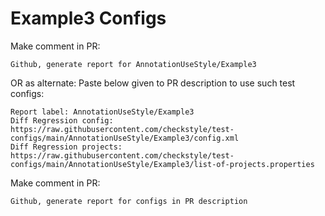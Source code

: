 # Example3 Configs
Make comment in PR:
```
Github, generate report for AnnotationUseStyle/Example3
```
OR as alternate:
Paste below given to PR description to use such test configs:
```
Report label: AnnotationUseStyle/Example3
Diff Regression config: https://raw.githubusercontent.com/checkstyle/test-configs/main/AnnotationUseStyle/Example3/config.xml
Diff Regression projects: https://raw.githubusercontent.com/checkstyle/test-configs/main/AnnotationUseStyle/Example3/list-of-projects.properties
```
Make comment in PR:
```
Github, generate report for configs in PR description
```
